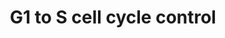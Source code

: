 ---
annotations:
- type: Pathway Ontology
  value: G1/S DNA damage checkpoint pathway
authors:
- A.C.Zambon
- Nsalomonis
- MaintBot
- Khanspers
- Christine Chichester
- Mkutmon
description: 'In the G1 phase there are two types of DNA damage responses, the p53-dependent
  and the p53-independent pathways. The p53-dependent responses inhibit CDKs through
  the up-regulation of genes encoding CKIs mediated by the p53 protein, whereas the
  p53-independent mechanisms inhibit CDKs through the inhibitory T14Y15 phosphorylation
  of Cdk2. Failure of DNA damage checkpoints in G1 leads to mutagenic replication
  of damaged templates and other replication defects.  Source: Reactome http://www.reactome.org/cgi-bin/eventbrowser?DB=gk_current&FOCUS_SPECIES=Homo%20sapiens&ID=69615&'
last-edited: 2016-03-15
organisms:
- Mus musculus
redirect_from:
- /index.php/Pathway:WP413
- /instance/WP413
schema-jsonld:
- '@context': https://schema.org/
  '@id': https://wikipathways.github.io/pathways/WP413.html
  '@type': Dataset
  creator:
    '@type': Organization
    name: WikiPathways
  description: 'In the G1 phase there are two types of DNA damage responses, the p53-dependent
    and the p53-independent pathways. The p53-dependent responses inhibit CDKs through
    the up-regulation of genes encoding CKIs mediated by the p53 protein, whereas
    the p53-independent mechanisms inhibit CDKs through the inhibitory T14Y15 phosphorylation
    of Cdk2. Failure of DNA damage checkpoints in G1 leads to mutagenic replication
    of damaged templates and other replication defects.  Source: Reactome http://www.reactome.org/cgi-bin/eventbrowser?DB=gk_current&FOCUS_SPECIES=Homo%20sapiens&ID=69615&'
  keywords:
  - Prim2
  - Rpa3
  - Rpa1
  - Myc
  - Mdm2
  - Cdkn1b
  - Mcm5
  - Trp53
  - Ccng2
  - E2f6
  - Rb1
  - Ccnb1-rs1
  - Rbl1
  - Cdk
  - E2f1
  - Tfdp1
  - Cdkn1c
  - Cdkn2b
  - Cdkn1a
  - Orc3l
  - Cdc45l
  - Ccne2
  - Rpa2
  - E2f2
  - Orc5l
  - Ccna1
  - Orc4l
  - CyclinD
  - Ccne1
  - Gadd45a
  - dp1
  - CyclinE
  - Cdk4
  - Pole2
  - Cdk2
  - Orc1l
  - p53
  - Cdc25a
  - Cdk6
  - E2f
  - Cdk7
  - Orc2l
  - Atm
  - Mcm6
  - Orc6l
  - Pole
  - Rb
  - Pkmyt1
  - Ccnh
  - Mcm7
  - Ccnd3
  - Cdkn2d
  - Prim1
  - E2f5
  - Cdc2a
  - E2f4
  - Pcna
  - Mcm3
  - Wee1
  - Mcm2
  - Cdkn2c
  - Ccnd2
  - Pola2
  - Cdkn2a
  - Tfdp2
  - Ccnd1
  - Mcm4
  - Mnat1
  - E2f3
  license: CC0
  name: G1 to S cell cycle control
seo: CreativeWork
title: G1 to S cell cycle control
wpid: WP413
---